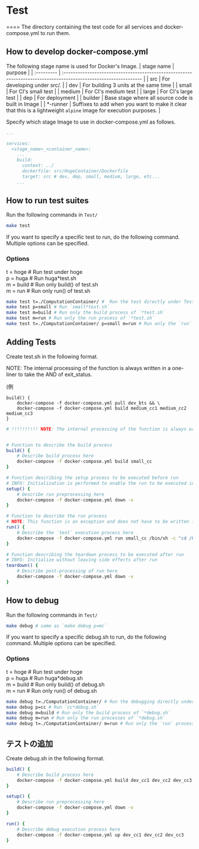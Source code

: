 # Test
====
The directory containing the test code for all services and docker-compose.yml to run them.

## How to develop docker-compose.yml
The following stage name is used for Docker's Image.
| stage name | purpose                                                                                                          |
| :--------- | :--------------------------------------------------------------------------------------------------------------- |
| src        | For developing under src/.                                                                                       |
| dev        | For building 3 units at the same time                                                                            |
| small      | For CI's small test                                                                                              |
| medium     | For CI's medium test                                                                                             |
| large      | For CI's large test                                                                                              |
| dep        | For deployment                                                                                                   |
| builder    | Base stage where all source code is built in Image                                                               |
| *-runner   | Suffixes to add when you want to make it clear that this is a lightweight `alpine` image for execution purposes. |

Specify which stage Image to use in docker-compose.yml as follows.
```yaml
...

services:
  <stage_name>_<container_name>:
    ...
    build:
      context: ../
      dockerfile: src/HogeContainer/Dockerfile
      target: src # dev, dep, small, medium, large, etc...
    ...
```


## How to run test suites
Run the following commands in `Test/`
```sh
make test
```
If you want to specify a specific test to run, do the following command. Multiple options can be specified. <br>

### Options <br>
t = hoge	# Run test under hoge<br>
p = huga	# Run huga*test.sh<br>
m = build	# Run only build() of test.sh<br>
m = run		# Run only run() of test.sh<br>

```sh
make test t=./ComputationContainer/ #  Run the test directly under Test/ComputationContainer/
make test p=small # Run `small*test.sh`
make test m=build # Run only the build process of `*test.sh`
make test m=run # Run only the run process of `*test.sh`
make test t=./ComputationContainer/ p=small m=run # Run only the `run` process in small*test.sh under Test/ComputationContainer/
```

## Adding Tests
Create test.sh in the following format.

NOTE: The internal processing of the function is always written in a one-liner to take the AND of exit_status.

(例
```
build() {
    docker-compose -f docker-compose.yml pull dev_bts && \
    docker-compose -f docker-compose.yml build medium_cc1 medium_cc2 medium_cc3
}
```

```sh
# !!!!!!!!!! NOTE: The internal processing of the function is always written in a one-liner to take the AND of exit_status !!!!!!!!!!


# Function to describe the build process
build() {
	# Describe build process here
	docker-compose -f docker-compose.yml build small_cc
}

# Function describing the setup process to be executed before run
# INFO: Initialization is performed to enable the run to be executed idempotency
setup() {
	# Describe run preprocessing here
	docker-compose -f docker-compose.yml down -v
}

# Function to describe the run process
# NOTE: This function is an exception and does not have to be written in a one-liner
run() {
	# Describe the `test` execution process here
	docker-compose -f docker-compose.yml run small_cc /bin/sh -c "cd /QuickMPC && bazel test //Test/UnitTest:all --test_env=IS_TEST=true --test_output=errors"
}

# Function describing the teardown process to be executed after run
# INFO: Initialize without leaving side effects after run
teardown() {
	# Describe post-processing of run here
	docker-compose -f docker-compose.yml down -v
}
```

## How to debug
Run the following commands in `Test/`
```sh
make debug # same as `make debug p=mc`
```
If you want to specify a specific debug.sh to run, do the following command. Multiple options can be specified.<br>

### Options <br>
t = hoge	# Run test under hoge<br>
p = huga	# Run huga*debug.sh<br>
m = build	# Run only build() of debug.sh<br>
m = run		# Run only run() of debug.sh<br>

```sh
make debug t=./ComputationContainer/ # Run the debugging directly under Test/
make debug p=cc # Run `cc*debug.sh`
make debug m=build # Run only the build process of `*debug.sh`
make debug m=run # Run only the run processes of `*debug.sh`
make debug t=./ComputationContainer/ m=run # Run only the `run` process in debug.sh under Test/ComputationContainer/
```

## テストの追加
Create debug.sh in the following format.
```sh
build() {
	# Describe build process here
	docker-compose -f docker-compose.yml build dev_cc1 dev_cc2 dev_cc3
}

setup() {
	# Describe run preprocessing here
	docker-compose -f docker-compose.yml down -v
}

run() {
	# Describe debug execution process here
	docker-compose -f docker-compose.yml up dev_cc1 dev_cc2 dev_cc3
}
```
